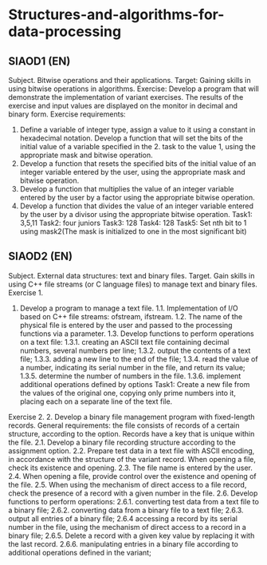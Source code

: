 # Structures-and-algorithms-for-data-processing

## SIAOD1 (EN)
Subject. Bitwise operations and their applications.
Target: Gaining skills in using bitwise operations in algorithms.
Exercise:
Develop a program that will demonstrate the implementation of variant exercises. The results of the exercise and input values are displayed on the monitor in decimal and binary form.
Exercise requirements:
1. Define a variable of integer type, assign a value to it using a constant in hexadecimal notation. Develop a function that will set the bits of the initial value of a variable specified in the 2. task to the value 1, using the appropriate mask and bitwise operation.
3. Develop a function that resets the specified bits of the initial value of an integer variable entered by the user, using the appropriate mask and bitwise operation.
4. Develop a function that multiplies the value of an integer variable entered by the user by a factor using the appropriate bitwise operation.
5. Develop a function that divides the value of an integer variable entered by the user by a divisor using the appropriate bitwise operation.
Task1: 3,5,11
Task2: four juniors
Task3: 128
Task4: 128
Task5: Set nth bit to 1 using mask2(The mask is initialized to one in the most significant bit)

## SIAOD2 (EN)
Subject. External data structures: text and binary files.
Target. Gain skills in using C++ file streams (or C language files) to manage text and binary files.
Exercise 1.
1. Develop a program to manage a text file.
  1.1. Implementation of I/O based on C++ file streams: ofstream, ifstream.
  1.2. The name of the physical file is entered by the user and passed to the processing functions via a parameter.
  1.3. Develop functions to perform operations on a text file:
    1.3.1. creating an ASCII text file containing decimal numbers, several numbers per line;
    1.3.2. output the contents of a text file;
    1.3.3. adding a new line to the end of the file;
    1.3.4. read the value of a number, indicating its serial number in the file, and return its value;
    1.3.5. determine the number of numbers in the file.
    1.3.6. implement additional operations defined by options
Task1: Create a new file from the values of the original one, copying only prime numbers into it, placing each on a separate line of the text file.   

Exercise 2.
2. Develop a binary file management program with fixed-length records. General requirements: the file consists of records of a certain structure, according to the option. Records have a key that is unique within the file.
  2.1. Develop a binary file recording structure according to the assignment option.
  2.2. Prepare test data in a text file with ASCII encoding, in accordance with the structure of the variant record. When opening a file, check its existence and opening.
  2.3. The file name is entered by the user.
  2.4. When opening a file, provide control over the existence and opening of the file.
  2.5. When using the mechanism of direct access to a file record, check the presence of a record with a given number in the file.
  2.6. Develop functions to perform operations:
    2.6.1. converting test data from a text file to a binary file;
    2.6.2. converting data from a binary file to a text file;
    2.6.3. output all entries of a binary file;
    2.6.4 accessing a record by its serial number in the file, using the mechanism of direct access to a record in a binary file;
    2.6.5. Delete a record with a given key value by replacing it with the last record.
    2.6.6. manipulating entries in a binary file according to additional operations defined in the variant;
    
